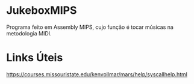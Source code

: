 # JukeboxMIPS
Programa feito em Assembly MIPS, cujo função é tocar músicas na metodologia MIDI.


# Links Úteis
https://courses.missouristate.edu/kenvollmar/mars/help/syscallhelp.html

